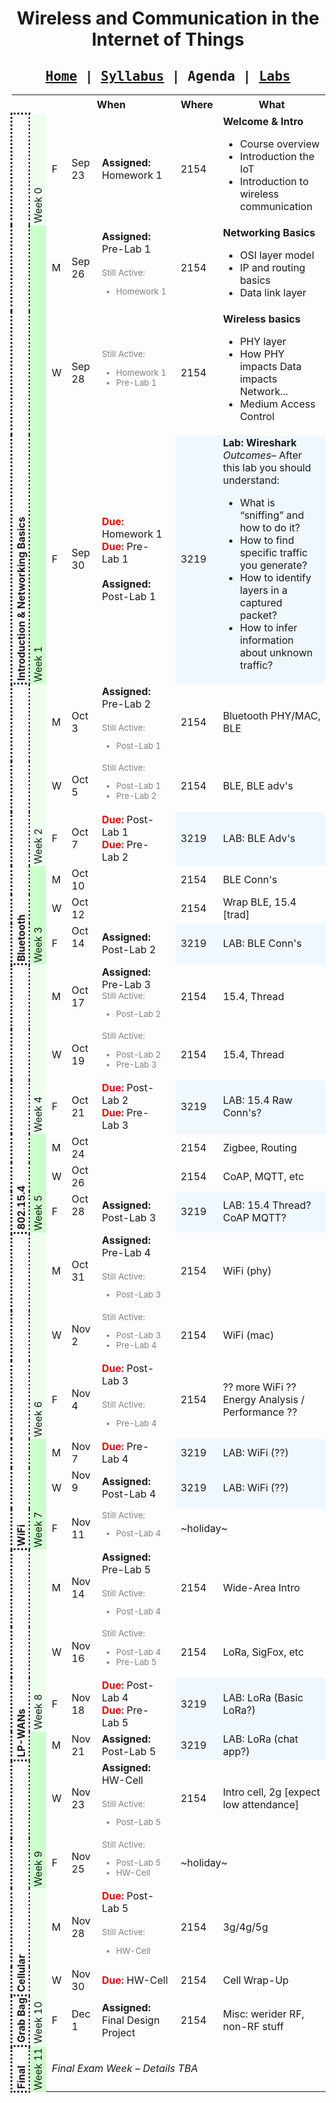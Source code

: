 <div style="text-align:center">

<h1>Wireless and Communication in the Internet of Things</h1>

<h2 style="font-family:monospace">
<a href="index.html">Home</a> |
<a href="syllabus.html">Syllabus</a> |
Agenda |
<a href="labs.html">Labs</a>
</h2>

</div>

<!--
<pre>

Major Landmarks:

Fall Quarter begins             Mon, Sep 19
Instruction begins              Thu, Sep 22 <-- First class Fri
CSE Faculty Retreat             Fri, Oct  7 --or-- Fri Oct 14
Indigenous Peoples' Day         Mon, Oct 10
Pat Travel                      Fri, Oct 28
Pat Travel                      Mon, Nov  7 <maybe Wed Nov 9 too>
Veteran's Day                   Fri, Nov 11
Thanksgiving                    Fri, Nov 25
Instruction ends                Fri, Dec  2
Final Exam?                     ..?..
Fall Quarter ends               Sat, Dec 10



F'22 First Draft Schedule

    M                             W                               F
0   -                             -                               LEC     Intro
1   LEC     Networking Basics     LEC      BT PHY/MAC, BLE        LAB     Wireshark?
2   LEC     BLE, BLE adv's        LEC      BLE Conn's             LAB[!P] BLE p1: Basic BLE + BLE adv sniff?
3   ~~hol~~                       LEC      Wrap BLE, 15.4 [trad]  LAB[!P] BLE p2: Advaced BLE stuff?
4   LEC     15.4, Thread          LEC      15.4, Thread           LAB     154 p1: Raw 15.4 Connections?
5   LEC     Zigbee, Routing       LEC      [new] CoAP, MQTT, etc  LAB[!P] 154 p2: Thread Network? CoAP/MQTT??
6   LEC     WiFi [phy]            LEC      WiFi [mac]             LEC     Wide-Area Intro, LoRa start
7   LAB[!P] LoRa p1: Basic LoRa   LEC[!P?] LoRa, SigFox, etc      ~~hol~~
8   LAB     LoRa p2: chat app??   LEC      Intro Cell, 2g         LEC     3g/4g/5g
9   LAB     ??? cell p1 ???       LEC      Cell Wrap-up           ~~hol~~
10  LAB     ??? cell p2 ???       LEC      Misc: Weirder RF       LEC     Misc: non-RF: VLC, IR, UL...
11  Final exam week

^ no WiFi Lab, small Wifi HW?
^ what other HW?

- HW: Background knowledge check HW?

$branden$ It would be really nice to have a basic 15.4 example that you could build on top of yourself.
For example, it's easy to make an app where you provide a raw buffer of bytes as the advertisement payload. So figuring out what those bytes are can be the challenge.
It would similarly be great to have a base 15.4 example that just sent/received raw bytes.
Although maybe Zephyr itself has some?
https://docs.zephyrproject.org/latest/connectivity/networking/api/ieee802154.html



W'22 Schedule as reference:

        M/W                                     F
1       Networking Fundamentals; topolgies      wireshark something
2       2g/3g/4g                                Pick a country, cell phone plan
3       [Holiday] / LTE-M, NB-IoT               Revise for LP-cell
4       LoRa, SigFox, etc                       Revise for LP-ISM [next time: Helium chat]
5       BLE / BLE Adv                           Basic BLE + sniffing
6       BLE Conn / 15.4 [trad]                  BLE Connections
7       15.4 [trad] / Thread                    OpenThread demo
8       [Holiday] / Zigbee,Routing,Flooding     CoAP on OT
9       WiFi [phy] / WiFi [mac]                 _Maybe: revisit LoRa w/ HW?_, o/w more 15.4
10      VLC, IR, Ultrasonic, Boutique RF        [No class; project time]

</pre>
-->


<style>
td.class-week {
  writing-mode: vertical-lr;
  transform: rotate(180deg);
  vertical-align: middle;
  padding: 3px;
}

td.class-subject {
  font-weight: bolder;
  writing-mode: vertical-lr;
  transform: rotate(180deg);
  vertical-align: middle;
  border-style: dotted;
  padding: 3px;
}

.visuallyhidden {
  visibility: hidden;
}

.due {
  color: red;
  font-weight: bolder;
}

.assigned {
  font-weight: bolder;
}

.in-flight {
  font-size: smaller;
  color: grey;
}

.even {
  background-color: #efe;
}
.odd {
  background-color: #cfc;
}

.lab {
  background-color: aliceblue;
}
</style>


<!-- https://alphagov.github.io/table-editor/generic-tables.html -->
<table class="source-tableeditor table table-hover">
<tbody>
<tr>
<th>&nbsp;&nbsp;<!--Subject--></th>
<th>&nbsp;&nbsp;<!--Week--></th>
<th colspan="3">When</th>
<th>Where</th>
<th>What</th>
</tr>
<tr>
<td rowspan="4" class="class-subject">Introduction &amp; Networking Basics</td>
<td class="class-week even">Week&nbsp;0</td>
<td>F</td>
<td>Sep 23</td>
<td>
<strong>Assigned:</strong> Homework&nbsp;1
</td>
<td>2154</td>
<td>
<strong>Welcome &amp; Intro</strong>
<ul>
<li>Course overview</li>
<li>Introduction the IoT</li>
<li>Introduction to wireless communication</li>
</ul>
</td>
</tr>
<tr>
<td rowspan="3" class="class-week odd">Week&nbsp;1</td>
<td>M</td>
<td>Sep 26</td>
<td>
<strong>Assigned:</strong> Pre-Lab&nbsp;1
<br/>
<br/>
<span class="in-flight">
Still Active:
<ul>
<li>Homework&nbsp;1</li>
</ul>
</span>
</td>
<td>2154</td>
<td>
<strong>Networking Basics</strong>
<ul>
<li>OSI layer model</li>
<li>IP and routing basics</li>
<li>Data link layer</li>
</ul>
</td>
</tr>
<tr>
<td>W</td>
<td>Sep 28</td>
<td>
<span class="in-flight">
Still Active:
<ul>
<li>Homework&nbsp;1</li>
<li>Pre-Lab&nbsp;1</li>
</ul>
</span>
</td>
<td>2154</td>
<td>
<strong>Wireless basics</strong>
<ul>
<li>PHY layer</li>
<li>How PHY impacts Data impacts Network...</li>
<li>Medium Access Control</li>
</ul>
</tr>
<tr>
<td>F</td>
<td>Sep 30</td>
<td>
<span class="due">Due: </span>Homework&nbsp;1
<br/>
<span class="due">Due: </span>Pre-Lab&nbsp;1
<br/>
<br/>
<span class="assigned">Assigned:</span> Post-Lab&nbsp;1
</td>
<td class="lab">3219</td>
<td class="lab">
<strong>Lab: Wireshark</strong><br />
<em>Outcomes&ndash;</em> After this lab you should understand:
<ul>
<li>What is &ldquo;sniffing&rdquo; and how to do it?</li>
<li>How to find specific traffic you generate?</li>
<li>How to identify layers in a captured packet?</li>
<li>How to infer information about unknown traffic?</li>
</ul>
</td>
</tr>
<tr>
<td rowspan="6" class="class-subject">Bluetooth</td>
<td rowspan="3" class="class-week even">Week&nbsp;2</td>
<td>M</td>
<td>Oct 3</td>
<td>
<span class="assigned">Assigned: </span>Pre-Lab&nbsp;2
<br />
<br />
<span class="in-flight">
Still Active:
<ul>
<li>Post-Lab&nbsp;1</li>
</ul>
</span>
</td>
<td>2154</td>
<td>Bluetooth PHY/MAC, BLE</td>
</tr>
<tr>
<td>W</td>
<td>Oct 5</td>
<td>
<span class="in-flight">
Still Active:
<ul>
<li>Post-Lab&nbsp;1</li>
<li>Pre-Lab&nbsp;2</li>
</ul>
</span>
</td>
<td>2154</td>
<td>BLE, BLE adv's</td>
</tr>
<tr>
<td>F</td>
<td>Oct 7</td>
<td>
<span class="due">Due: </span>Post-Lab&nbsp;1
<br />
<span class="due">Due: </span>Pre-Lab&nbsp;2
</td>
<td class="lab">3219</td>
<td class="lab">LAB: BLE Adv's</td>
</tr>
<tr>
<td rowspan="3" class="class-week odd">Week&nbsp;3</td>
<td>M</td>
<td>Oct 10</td>
<td></td>
<td>2154</td>
<td>BLE Conn's</td>
</tr>
<tr>
<td>W</td>
<td>Oct 12</td>
<td></td>
<td>2154</td>
<td>Wrap BLE, 15.4 [trad]</td>
</tr>
<tr>
<td>F</td>
<td>Oct 14 <span class="visuallyhidden">!P</span></td>
<td><strong>Assigned:</strong> Post-Lab&nbsp;2</td>
<td class="lab">3219</td>
<td class="lab">LAB: BLE Conn's</td>
</tr>
<tr>
<td rowspan="6" class="class-subject">802.15.4</td>
<td rowspan="3" class="class-week even">Week&nbsp;4</td>
<td>M</td>
<td>Oct 17</td>
<td>
<strong>Assigned: </strong>Pre-Lab&nbsp;3
<br/>
<span class="in-flight">
Still Active:
<ul>
<li>Post-Lab&nbsp;2</li>
</ul>
</span>
</td>
<td>2154</td>
<td>15.4, Thread</td>
</tr>
<tr>
<td>W</td>
<td>Oct 19</td>
<td>
<span class="in-flight">
Still Active:
<ul>
<li>Post-Lab&nbsp;2</li>
<li>Pre-Lab&nbsp;3</li>
</ul>
</span>
</td>
<td>2154</td>
<td>15.4, Thread</td>
</tr>
<tr>
<td>F</td>
<td>Oct 21</td>
<td>
<span class="due">Due: </span>Post-Lab&nbsp;2
<br />
<span class="due">Due: </span>Pre-Lab&nbsp;3
</td>
<td class="lab">3219</td>
<td class="lab">LAB: 15.4 Raw Conn's?</td>
</tr>
<tr>
<td rowspan="3" class="class-week odd">Week&nbsp;5</td>
<td>M</td>
<td>Oct 24</td>
<td></td>
<td>2154</td>
<td>Zigbee, Routing</td>
</tr>
<tr>
<td>W</td>
<td>Oct 26</td>
<td></td>
<td>2154</td>
<td>CoAP, MQTT, etc</td>
</tr>
<tr>
<td>F</td>
<td>Oct 28 <span class="visuallyhidden">!P</span></td>
<td><strong>Assigned: </strong>Post-Lab&nbsp;3</td>
<td class="lab">3219</td>
<td class="lab">LAB: 15.4 Thread? CoAP MQTT?</td>
</tr>
<tr>
<td rowspan="6" class="class-subject">WiFi</td>
<td rowspan="3" class="class-week even">Week&nbsp;6</td>
<td>M</td>
<td>Oct 31</td>
<td>
<strong>Assigned: </strong>Pre-Lab&nbsp;4
<br/>
<br/>
<span class="in-flight">
Still Active:
<ul>
<li>Post-Lab&nbsp;3</li>
</ul>
</span>
</td>
<td>2154</td>
<td>WiFi (phy)</td>
</tr>
<tr>
<td>W</td>
<td>Nov 2</td>
<td>
<span class="in-flight">
Still Active:
<ul>
<li>Post-Lab&nbsp;3</li>
<li>Pre-Lab&nbsp;4</li>
</ul>
</span>
</td>
<td>2154</td>
<td>WiFi (mac)</td>
</tr>
<tr>
<td>F</td>
<td>Nov 4</td>
<td>
<span class="due">Due: </span>Post-Lab&nbsp;3
<br/>
<br/>
<span class="in-flight">
Still Active:
<ul>
<li>Pre-Lab&nbsp;4</li>
</ul>
</span>
</td>
<td>2154</td>
<td>?? more WiFi ?? Energy Analysis / Performance ??</td>
</tr>
<tr>
<td rowspan="3" class="class-week odd">Week&nbsp;7</td>
<td>M</td>
<td>Nov 7 <span class="visuallyhidden">!P</span></td>
<td>
<span class="due">Due: </span>Pre-Lab&nbsp;4
</td>
<td class="lab">3219</td>
<td class="lab">LAB: WiFi (??)</td>
</tr>
<tr>
<td>W</td>
<td>Nov 9 <span class="visuallyhidden">?P</span></td>
<td><strong>Assigned: </strong>Post-Lab&nbsp;4</td>
<td class="lab">3219</td>
<td class="lab">LAB: WiFi (??)</td>
</tr>
<tr>
<td>F</td>
<td>Nov 11</td>
<td>
<span class="in-flight">
Still Active:
<ul>
<li>Post-Lab&nbsp;4</li>
</ul>
</span>
</td>
<td colspan="2">~holiday~</td>
</tr>
<tr>
<td rowspan="4" class="class-subject">LP-WANs</td>
<td rowspan="3" class="class-week even">Week&nbsp;8</td>
<td>M</td>
<td>Nov 14</td>
<td>
<strong>Assigned: </strong>Pre-Lab&nbsp;5
<br/>
<br/>
<span class="in-flight">
Still Active:
<ul>
<li>Post-Lab&nbsp;4</li>
</ul>
</span>
</td>
<td>2154</td>
<td>Wide-Area Intro</td>
</tr>
<tr>
<td>W</td>
<td>Nov 16</td>
<td>
<span class="in-flight">
Still Active:
<ul>
<!-- Give slightly extra Lab 4 writeup time b/c holiday -->
<li>Post-Lab&nbsp;4</li>
<li>Pre-Lab&nbsp;5</li>
</ul>
</span>
</td>
<td>2154</td>
<td>LoRa, SigFox, etc</td>
</tr>
<tr>
<td>F</td>
<td>Nov 18</td>
<td>
<span class="due">Due: </span>Post-Lab&nbsp;4
<br/>
<span class="due">Due: </span>Pre-Lab&nbsp;5
</td>
<td class="lab">3219</td>
<td class="lab">LAB: LoRa (Basic LoRa?)</td>
</tr>
<tr>
<td rowspan="3" class="class-week odd">Week&nbsp;9</td>
<td>M</td>
<td>Nov 21</td>
<td>
<strong>Assigned: </strong>Post-Lab 5
</td>
<td class="lab">3219</td>
<td class="lab">LAB: LoRa (chat app?)</td>
</tr>
<tr>
<td rowspan="4" class="class-subject">Cellular</td>
<td>W</td>
<td>Nov 23</td>
<td>
<strong>Assigned: </strong>HW-Cell
<br/>
<br/>
<span class="in-flight">
Still Active:
<ul>
<li>Post-Lab&nbsp;5</li>
</ul>
</span>
</td>
<td>2154</td>
<td>Intro cell, 2g [expect low attendance]</td>
</tr>
<tr>
<td>F</td>
<td>Nov 25</td>
<td>
<span class="in-flight">
Still Active:
<ul>
<li>Post-Lab&nbsp;5</li>
<li>HW-Cell</li>
</ul>
</span>
</td>
<td colspan="2">~holiday~</td>
</tr>
<tr>
<td rowspan="3" class="class-week even">Week&nbsp;10</td>
<td>M</td>
<td>Nov 28</td>
<td>
<span class="due">Due: </span>Post-Lab&nbsp;5
<br/>
<br/>
<span class="in-flight">
Still Active:
<ul>
<li>HW-Cell</li>
</ul>
</span>
</td>
<td>2154</td>
<td>3g/4g/5g</td>
</tr>
<tr>
<td>W</td>
<td>Nov 30</td>
<td>
<span class="due">Due: </span>HW-Cell
</td>
<td>2154</td>
<td>Cell Wrap-Up</td>
</tr>
<tr>
<td class="class-subject">Grab Bag</td>
<td>F</td>
<td>Dec 1</td>
<td>
<strong>Assigned: </strong>Final Design Project
</td>
<td>2154</td>
<td>Misc: werider RF, non-RF stuff</td>
</tr>
<tr>
<td class="class-subject">Final</td>
<td class="class-week odd">Week&nbsp;11</td>
<td colspan="5"><i>Final Exam Week – Details TBA</i></td>
</tr>
</tbody>
</table>


<!--
<table class="table table-bordered table-hover">
  <tr class="table-primary">
    <th>Date</th>
    <th>Topic</th>
    <th>Assignment / Additional Materials</th>
  </tr>

  <tr class="table-info">
    <td colspan="4">Week 0: Introduction, Motivation, and Background</td>
  </tr>
  <tr>
    <td>Jan&nbsp;3<br/><a href="#">[slides]</a><a href="#">[pdf]</a></td>
    <td>
    <ul>
      <li>What's IoT?</li>
      <li>What's &ldquo;low-power&rdquo;?</li>
    </ul>
    </td>
    <td></td>
  </tr>

  <tr class="table-info">
    <td colspan="4">Week 0: Introduction, Motivation, and Background</td>
  </tr>
  <tr>
    <td>Jan&nbsp;5<br/><a href="WI22_cse291-02-networking.pptx">[slides]</a><a href="WI22_cse291-02-networking.pdf">[pdf]</a></td>
    <td>
    <ul>
      <li>Fundamentals of Networking</li>
      <li>(Aka CSE123 in an hour flat :D)</li>
    </ul>
    </td>
    <td></td>
  </tr>
  <tr class="table-warning">
    <td>Jan&nbsp;7</td>
    <td>
    <ul>
      <li>Learning to look at networks</li>
    </ul>
    </td>
    <td>
    <ul>
      <li>Wireshark local network</li>
      <li>Identify and report on (a) traffic you made and can find, (b) traffic you didn't know you were making, (c) something you can't identify.</li>
      <li><a href="WI22_Lab1_Wireshark.docx">Lab Worksheet [docx]</a> <a href="WI22_Lab1_Wireshark.pdf">[pdf]</a></li>
    </ul>
    </td>
  </tr>

  <tr class="table-info">
    <td colspan="4">Long-Range Technologies</td>
  </tr>
  <tr>
    <td>Jan&nbsp;10<br/><a href="WI22_cse291-03-og-cell.pptx">[slides]</a><a href="WI22_cse291-03-og-cell.pdf">[pdf]</a></td>
    <td>
    Mobile Networking Origins
    <ul>
      <li>Fundamentals of ceullar technology</li>
      <li>Relevance of &ldquo;old&rdquo; cell technology to today&rsquo;s IoT</li>
    </ul>
    </td>
    <td>
    <b>Optional</b> Reading
    <ul>
      <li><a href="https://patpannuto.com/pubs/jagtap2021centuryinfra.pdf">Century-Scale Smart Infrastructure; HotOS'21</a> &mdash; Some thoughts on sunset issues in wireless technologies, how they will affect the IoT, and what we might do about it.</li>
    </ul>
    </td>
  </tr>
  <tr>
    <td>Jan&nbsp;12<br/><a href="WI22_cse291-04-moreGs-cell.pptx">[slides]</a><a href="WI22_cse291-04-moreGs-cell.pdf">[pdf]</a></td>
    <td>
    Evolution of Cellular
    <ul>
      <li>3G, 4G, and 5G</li>
    </ul>
    </td>
    <td>
    </td>
  </tr>
  <tr class="table-warning">
    <td>Jan&nbsp;14</td>
    <td>
    Emprical, Global Perspective of Cellular
    </td>
    <td>
    <ul>
      <li>Estimate cellular cost and performance for an IoT deployment.</li>
      <li><a href="WI22_Lab2_CellGlobalPerspective.docx">Lab Worksheet [docx]</a> <a href="WI22_Lab2_CellGlobalPerspective.pdf">[pdf]</a></li>
    </ul>
    </td>
  </tr>
  <tr>
    <td>Jan&nbsp;17</td>
    <td colspan="2"><i>No class, MLK Holiday</i></td>
  </tr>
  <tr>
    <td>Jan&nbsp;19<br/><a href="WI22_cse291-05-cell-for-IoT.pptx">[slides]</a><a href="WI22_cse291-05-cell-for-IoT.pdf">[pdf]</a></td>
    <td>
    Upcoming Cellular IoT Technologies
    <ul>
      <li>LTE Cat-M</li>
      <li>NB-IoT</li>
    </ul>
    </td>
    <td>
    </td>
  </tr>
  <tr class="table-warning">
    <td>Jan&nbsp;21</td>
    <td>
    Design Decisions I
    </td>
    <td>
    <ul>
      <li>Radio technology and device lifetime</li>
      <li>Find a cellular radio and figure out how much energy it will need.</li>
      <li><a href="WI22_Lab3_CellIoTPower.docx">Lab Worksheet [docx]</a> <a href="WI22_Lab3_CellIoTPower.pdf">[pdf]</a></li>
    </ul>
    </td>
  </tr>
  <tr>
    <td>Jan&nbsp;24 &amp; 26<br/><a href="WI22_cse291-06_07-LPWANs.pptx">[slides]</a><a href="WI22_cse291-06_07-LPWANs.pdf">[pdf]</a></td>
    <td>
    LPWANs
    <ul>
      <li>LPWAN Design</li>
      <li>Unlicensed LPWANs</li>
      <li>LPWAN Challenges</li>
    </ul>
    </td>
    <td>
    Papers referenced for those interested in more details:
    <small>
    <ul>
      <li>Abusayeed Saifullah, et al. <i>SNOW: Sensor Network over White Spaces.</i> SenSys, 2016.</li>
      <li>Xianjin Xia, et al. <i>FTrack: Parallel decoding for LoRa transmissions.</i> SenSys, 2017.</li>
      <li>Shuai Tong, et al. <i>Combating packet collisions using non-stationary signal scaling in LPWANs.</i> MobiSys, 2020.</li>
      <li>Shuai Tong, et al. <i>CoLoRa: Enabling multipacket reception in LoRa.</i> INFOCOM, 2020.</li>
      <li>Muhammad Osama Shahid, et al. <i>Concurrent interference cancellation: Decoding multi-packet collisions in LoRa.</i>, SIGCOMM, 2021.</li>
    </ul>
    </small>
    </td>
  </tr>
  <tr class="table-warning">
    <td>Jan&nbsp;28</td>
    <td>
    Design Decisions II
    </td>
    <td>
    <ul>
      <li><a href="WI22_Lab4_LPWAN-Full-Circle.docx">Lab Worksheet [docx]</a> <a href="WI22_Lab4_LPWAN-Full-Circle.pdf">[pdf]</a></li>
    </ul>
    </td>
  </tr>

  <tr class="table-info">
    <td colspan="4">RF in the Small: PANs and WANs</td>
  </tr>
  <tr>
    <td>Jan&nbsp;31<br/><a href="WI22_cse291-08-BLE.pptx">[slides]</a><a href="WI22_cse291-08-BLE.pdf">[pdf]</a></td>
    <td>
    Bluetooth Low Energy
    </td>
    <td>
    Yes, <a href="https://www.snopes.com/fact-check/bluetooth-etymology/">Bluetooth really is named after a Viking king, and the symbol is his initials</a>.
    </td>
  </tr>
  <tr>
    <td>Feb&nbsp;2<br/><a href="WI22_cse291-09-BLE-adv.pptx">[slides]</a><a href="WI22_cse291-09-BLE-adv.pdf">[pdf]</a></td>
    <td>
    BLE Advertisements
    <ul>
      <li>Advertisement Detail</li>
      <li>Advertisement-based Networking?</li>
    </ul>
    </td>
    <td>
    Papers referenced for those interested in more details:
    <small>
    <ul>
      <li>Martin, Jeremy, et al. <i>Handoff all your privacy–a review of apple’s bluetooth low energy continuity protocol.</i> PETS, 2019</li>
      <li>DeBruin, Samuel, et al. <i>Powerblade: A low-profile, true-power, plug-through energy meter.</i>SenSys, 2015.</li>
      <li>Schrader, Raphael, et al. <i>Advertising power consumption of bluetooth low energy systems.</i> IDAACS-SWS, 2016.</li>
      <li>Jeon, Wha Sook, et al. <i>Performance analysis of neighbor discovery process in bluetooth low-energy networks.</i> IEEE TVT, 2016.</li>
      <li>Perez-Diaz de Cerio, David, et al. <i>Analytical and experimental performance evaluation of BLE neighbor discovery process including non-idealities of real chipsets.</i> Sensors, 2017.</li>
      <li>Ghena, Branden. <i>Investigating Low Energy Wireless Networks for the Internet of Things.</i> PhD Thesis, 2020.</li>
      <li>Kravets, Robin, et al. <i>Beacon trains: Blazing a trail through dense BLE environments.</i> Workshop on Challenged Networks, 2016.</li>
    </ul>
    </small>
    </td>
  </tr>
  <tr class="table-warning">
    <td>Feb&nbsp;4</td>
    <td>
    Real-World BLE
    </td>
    <td>
    <ul>
      <li><a href="WI22_Lab5_IntroBLE.docx">Lab Worksheet [docx]</a> <a href="WI22_Lab5_IntroBLE.pdf">[pdf]</a></li>
    </ul>
    </td>
  </tr>
  <tr>
    <td>Feb&nbsp;7<br/><a href="WI22_cse291-10-BLE-conn.pptx">[slides]</a><a href="WI22_cse291-10-BLE-conn.pdf">[pdf]</a></td>
    <td>
    BLE Connections
    </td>
    <td></td>
  </tr>
  <tr>
    <td>Feb&nbsp;9<br/><a href="WI22_cse291-11-ieee802154.pptx">[slides]</a><a href="WI22_cse291-11-ieee802154.pdf">[pdf]</a></td>
    <td>
    [Project Check-in]<br />
    Intro to 802.15.4
    </td>
    <td></td>
  </tr>
  <tr class="table-warning">
    <td>Feb&nbsp;11</td>
    <td>
    BLE Connections
    </td>
    <td>
    <ul>
      <li><a href="WI22_Lab6_BLEConnections.docx">Lab Worksheet [docx]</a> <a href="WI22_Lab6_BLEConnections.pdf">[pdf]</a></li>
    </ul>
    </td>
  </tr>
  <tr>
    <td>Feb&nbsp;14<br/><a href="WI22_cse291-12-ieee802154_Thread.pptx">[slides]</a><a href="WI22_cse291-12-ieee802154_Thread.pdf">[pdf]</a></td>
    <td>
    Finish 802.15.4<br />
    Intro to Thread
    </td>
    <td>
    Papers referenced for those interested in more details:
    <small>
    <ul>
      <li>Hui, Jonathan W., et al. <a href="https://patpannuto.com/papers/hui2008ipdead.pdf"><i>IP is Dead, Long Live IP for Wireless Sensor Networks.</i></a> SenSys, 2008</li>
    </ul>
    </small>
    </td>
  </tr>
  <tr>
    <td>Feb&nbsp;16<br/><a href="WI22_cse291-13-Thread.pptx">[slides]</a><a href="WI22_cse291-13-Thread.pdf">[pdf]</a></td>
    <td>
    Thread
    </td>
    <td>
    Additional Resources:
    <small>
    <ul>
      <li>Geoff Mulligan and the 6LoWPAN WG. <a href="https://dl.acm.org/doi/10.1145/1278972.1278992"><i>The 6LoWPAN architecture.</i></a> EmNets, 2007.</li>
      <li>Thread Group. <a href="https://www.threadgroup.org/Portals/0/documents/support/6LoWPANUsage_632_2.pdf"><i>Thread Usage of 6LoWPAN.</i></a> White Paper, 2015.</li>
      <li>Thread Group. <a href="https://www.threadgroup.org/Portals/0/documents/support/Thread%20Network%20Fundamentals_v3.pdf"><i>Thread Network Fundamentals.</i></a> White Paper, 2020.</li>
    </ul>
    </small>
    </td>
  </tr>
  <tr class="table-warning">
    <td>Feb&nbsp;18</td>
    <td>
    Trying out Thread
    </td>
    <td>
    <p>
    For today, we are going to try to follow the <a href="https://openthread.io/codelabs/openthread-hardware#0">official OpenThread lab</a>.
    </p>
    <p><small>
    Work in groups of (at least) three to see if you can get a Thread network running across your devices.
    It's quite possible that we will end up with one large Thread network at the end of the lab, that
    would be a success too :).
    Nothing to write-up or turn in today, but do want to have Thread basics working so that we can use
    your Thread network(s) to communicate higher-level application data next week.
    </small></p>
    </td>
  </tr>
  <tr>
    <td>Feb&nbsp;21</td>
    <td colspan="2"><i>No class, Presidents' Day Holiday</i></td>
  </tr>
  <tr>
    <td>Feb&nbsp;23<br/><a href="WI22_cse291-14-Zigbee_Routing_Flooding.pptx">[slides]</a><a href="WI22_cse291-14-Zigbee_Routing_Flooding.pdf">[pdf]</a></td>
    <td>
    Zigbee<br/>
    Mesh Routing<br/>
    Mesh Flooding
    </td>
    <td>
    Additional Resources:
    <small>
    <ul>
      <li>Kim, Hyung-Sin, et al. <a href="https://rise.cs.berkeley.edu/wp-content/uploads/2019/06/KIM_LAYOUT.pdf"><i>Thread/OpenThread: A Compromise in Low-Power Wireless Multihop Network Architecture for the Internet of Things.</i></a> IEEE Communications 2019.</li>
      <li>Dutta, Prabal, et al. <a href="https://web.eecs.umich.edu/~prabal/pubs/papers/dutta12amac.pdf"><i>A-MAC: A Versatile and Efficient Receiver-Initiated Link Layer for Low-Power Wireless.</i></a> TOSN 2012.</li>
      <li>Ferrai, Federico, et al. <a href="https://ieeexplore.ieee.org/abstract/document/5779066"><i>Efficient network flooding and time synchronization with Glossy.</i></a> IPSN 2011.</li>
      <li>Ferrai, Federico, et al. <a href="https://dl.acm.org/doi/abs/10.1145/2426656.2426658"><i>Low-power wireless bus.</i></a> SenSys 2012.</li>
    </small>
    </td>
  </tr>
  <tr class="table-warning">
    <td>Feb&nbsp;25</td>
    <td>
    CoAP and End-to-End Operation
    </td>
    <td>
    <ul>
      <li><a href="WI22_Lab8_BigHappyThreadFamily.docx">Lab Worksheet [docx]</a> <a href="WI22_Lab8_BigHappyThreadFamily.pdf">[pdf]</a></li>
    </ul>
    </td>
  </tr>
  <tr>
    <td>Feb&nbsp;28<br/><a href="WI22_cse291-15-PrettyPHYForAWiFi.pptx">[slides]</a><a href="WI22_cse291-15-PrettyPHYForAWiFi.pdf">[pdf]</a></td>
    <td>WiFi [PHY]</td>
  </tr>
  <tr>
    <td>Mar&nbsp;2<br/><a href="WI22_cse291-16-WiFiReturnOfTheMAC.pptx">[slides]</a><a href="WI22_cse291-16-WiFiReturnOfTheMAC.pdf">[pdf]</a></td>
    <td>WiFi [MAC]</td>
  </tr>
  <tr class="table-warning">
    <td>Mar&nbsp;4</td>
    <td>
    <small><del>Cancelled due to weather.</del></small>
    </td>
    <td>
    </td>
  </tr>
  <tr>
    <td>Mar&nbsp;7<br/><a href="WI22_cse291-17-WeirderRFStuff.pptx">[slides]</a><a href="WI22_cse291-17-WeirderRFStuff.pdf">[pdf]</a></td>
    <td>Boutique RF: Backscatter, Wakeup Radios</td>
    <td>
    Additional Resources:
    <small>
    <ul>
      <li>Buettner, Michael et al. <a href="https://dl.acm.org/doi/abs/10.1145/1460412.1460468"><i>RFID Sensor Networks with the Intel WISP.</i></a> SenSys 2008.</li>
      <li>Zhang, Hong et al. <a href="https://web.cs.umass.edu/publication/details.php?id=2114"><i>Moo: A Batteryless Computational RFID and Sensing Platform.</i></a> UMass Tech Report, 2011.</li>
      <li>Van Huynh, Nguyen et al. <a href="https://ieeexplore.ieee.org/stamp/stamp.jsp?arnumber=8368232"><i>Ambient Backscatter Communications: A Contemporary Survey.</i></a> IEEE Communications Surveys &amp; Tutorials 2018.</li>
      <li>Liu, Vincent et al. <a href="https://dl.acm.org/doi/abs/10.1145/2534169.2486015"><i>Ambient Backscatter: Wireless Communication out of Thin Air.</i></a> SIGCOMM 2013.</li>
      <li>Iyer, Vikram et al. <a href="https://dl.acm.org/doi/abs/10.1145/2934872.2934894"><i>Inter-Technology Backscatter: Towards Internet Connectivity for Implanted Devices.</i></a> SIGCOMM 2016.</li>
      <li>Pannuto, Pat et al. <a href="https://ieeexplore.ieee.org/abstract/document/8480075"><i>Slocalization: Sub-µW Ultra Wideband Backscatter Localization.</i></a> IPSN 2018.</li>
    </small>
    </td>
  </tr>
  <tr>
    <td>Mar&nbsp;9</td>
    <td>VLC, IR, Ultrasonic</td>
  </tr>
  <tr class="table-warning">
    <td>Mar&nbsp;11</td>
    <td colspan="2"><i>No lab, finish your class projects!</i></td>
  </tr>
  <tr class="table-success">
    <td colspan="4">Finals Week</td>
  </tr>
  <tr>
    <td>
    <p>Mar&nbsp;14</p>
    <p><em>3&ndash;6&nbsp;PM</em></p>
    </td>
    <td>Final Presentations</td>
    <td>
    <p>See presentation details below.</p>
    </td>
  </tr>

</table>
-->
